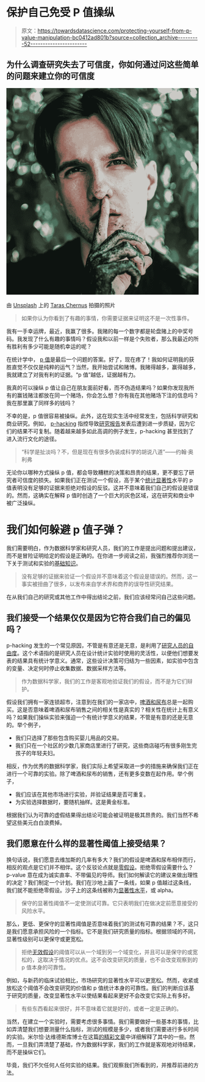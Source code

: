 # 保护自己免受 P 值操纵

> 原文：<https://towardsdatascience.com/protecting-yourself-from-p-value-manipulation-bc0412ad801b?source=collection_archive---------52----------------------->

## 为什么调查研究失去了可信度，你如何通过问这些简单的问题来建立你的可信度

![](img/60f362c29bd97e4841c3fd02af6f1e2d.png)

由 [Unsplash](https://unsplash.com/s/photos/lying-businessman?utm_source=unsplash&utm_medium=referral&utm_content=creditCopyText) 上的 [Taras Chernus](https://unsplash.com/@chernus_tr?utm_source=unsplash&utm_medium=referral&utm_content=creditCopyText) 拍摄的照片

> 如果你认为你看到了有趣的事情，你需要证据来证明这不是一次性事件。

我有一手幸运牌，最近，我赢了很多。我赌的每一个数字都是轮盘赌上的中奖号码。我发现了什么有趣的事情吗？假设我和以前一样是个失败者，那么我最近的所有胜利有多少可能是随机幸运的呢？

在统计学中， [p 值](https://en.wikipedia.org/wiki/P-value)是最后一个问题的答案。好了，现在疼了！我如何证明我的获胜直觉不仅仅是纯粹的运气？当然，我开始尝试和赌博。我赌得越多，赢得越多，我就建立了对我有利的证据。“p 值”越低，证据越有力。

我真的可以操纵 p 值让自己在朋友面前好看，而不伪造结果吗？如果你发现我所有的赢钱赌注都放在同一个赌场，你会怎么想？你有我在其他赌场下注的信息吗？我在那里赢了同样多的钱吗？

不幸的是，p 值很容易被操纵。此外，这在现实生活中经常发生，包括科学研究和商业研究。例如， [p-hacking](https://bitesizebio.com/31497/guilty-p-hacking/#:~:text=The%20term%20p%2Dhacking%2C%20coined,decisions%20made%20by%20the%20investigator.) 指控导致[研究报告](https://www.theatlantic.com/science/archive/2015/08/psychology-studies-reliability-reproducability-nosek/402466/)发表后遭到进一步质疑，因为它们的结果不可复制。随着越来越多如此高调的例子发生，p-hacking 甚至找到了进入流行文化的途径。

> “科学是扯淡吗？不，但是现在有很多伪装成科学的胡说八道”——约翰·奥利弗

无论你以哪种方式操纵 p 值，都会导致糟糕的决策和昂贵的结果，更不要忘了研究者可信度的损失。如果我们正在测试一个假设，高于某个[统计显著性](https://en.wikipedia.org/wiki/Statistical_significance)水平的 p 值表明没有足够的证据来拒绝对假设的反驳。这并不意味着我们自己的假设是错误的。然而，这确实在解释 p 值时创造了一个巨大的灰色区域，这在研究和商业中被广泛操纵。

# 我们如何躲避 p 值子弹？

我们需要明白，作为数据科学家和研究人员，我们的工作是提出问题和提出建议，而不是冒险证明给定的假设是正确的。在你进一步阅读之前，我强烈推荐你浏览一下关于测试和实验的[基础知识](https://medium.com/swlh/the-modern-approach-to-uncertainty-2836945bba52)。

> 没有足够的证据来验证一个假设并不意味着这个假设是错误的。然而，这一事实被扭曲了很多，以发布来自学术界和商界的误导性研究结果。

在从我们自己的研究或其他工作中得出结论之前，我们应该经常问自己这些问题。

## 我们接受一个结果仅仅是因为它符合我们自己的偏见吗？

p-hacking 发生的一个常见原因，不管是有意还是无意，是利用了[研究人员的自由度](https://en.wikipedia.org/wiki/Researcher_degrees_of_freedom#:~:text=Researcher%20degrees%20of%20freedom%20is,and%20in%20analyzing%20its%20results.&text=Furthermore%2C%20studies%20with%20smaller%20sample,of%20researcher%20degrees%20of%20freedom.)。这个术语指的是研究人员在设计统计实验时使用的灵活性，以便他们想要发表的结果具有统计学意义。通常，这些设计决策可归结为一些因素，如实验中包含的变量、决定何时停止收集数据、数据采样方法等。

> 作为数据科学家，我们的工作是客观地验证我们的假设，而不是为它们辩护。

假设我们拥有一家连锁超市，注意到在我们的一家店中，[啤酒和尿布](https://tdwi.org/articles/2016/11/15/beer-and-diapers-impossible-correlation.aspx)总是一起购买。这是否意味着啤酒和尿布销售之间的相关性是真实的？相关性在统计上有意义吗？如果我们操纵实验来强迫一个有统计学意义的结果，不管是有意的还是无意的。举个例子，

*   我们只选择了那些包含购买婴儿用品的交易。
*   我们只在一个社区的少数几家商店里进行了研究，这些商店碰巧有很多刚生完孩子的年轻夫妇。

相反，作为优秀的数据科学家，我们实际上希望采取进一步的措施来确保我们正在进行一个可靠的实验。除了啤酒和尿布的销售，还有更多变数在起作用。举个例子，

*   我们应该在其他市场进行实验，并验证结果是否可重复。
*   为实验选择数据时，要随机抽样。这是黄金标准。

根据我们认为可靠的虚假结果得出结论可能会被证明是极其昂贵的。我们当然不希望这些美元白白浪费掉。

## 我们愿意在什么样的显著性阈值上接受结果？

换句话说，我们愿意去维加斯的几率有多大？我们的假设是啤酒和尿布相伴而行，相反的观点是它们并不相伴。这个反驳论点就是[零假设](https://www.investopedia.com/terms/n/null_hypothesis.asp)。拒绝零假设需要什么？p-value 意在成为诚实直率、不带偏见的导师。我们如何解读它的建议来做出理性的决定？我们制定一个计划。我们在沙地上画了一条线，如果 p 值越过这条线，我们就不能拒绝零假设。沙子上的这条线被称为[显著性水平](https://blog.minitab.com/blog/adventures-in-statistics-2/understanding-hypothesis-tests-significance-levels-alpha-and-p-values-in-statistics#:~:text=The%20significance%20level%2C%20also%20denoted,there%20is%20no%20actual%20difference.)，或 alpha。

> 保守的显著性阈值不一定使测试可靠。它只表明我们在做决定前愿意接受的风险水平。

那么，更低、更保守的显著性阈值是否意味着我们的测试有可靠的结果？不，这只是我们愿意承担风险的一个指标。它不是我们研究质量的指标。根据领域的不同，显著性级别可以更保守或更宽松。

> 拒绝[无效假设](https://www.investopedia.com/terms/n/null_hypothesis.asp)的阈值可以从一个域到另一个域变化，并且可以是保守的或宽松的，这取决于情况的优点。这不会改变研究的质量，也不会改变观察到的 p 值本身的可靠性。

例如，与新药的临床试验相比，市场研究的显著性水平可以更宽松。然而，收紧或放松这个阈值不会改变研究的价值和 p 值统计本身的可靠性。我们的判断应该基于研究的质量，改变显著性水平以使结果看起来更好不会改变它实际上有多好。

> 有些东西看起来很好，并不意味着它就是好的，或者一定是正确的。

当然，在建立一个实验时，需要考虑很多事情。我们需要做好一些基本的事情，比如弄清楚我们想要测量什么指标，测试的规模是多少，或者我们需要进行多长时间的实验。米尔恰·达维德斯库博士在这篇[的精彩文章](/in-depth-on-testing-who-1c583efd6163)中详细解释了其中的一些。然而，一旦我们弄清楚了基础，作为数据科学家，我们的工作就是客观地对待结果，而不是操纵它们。

毕竟，我们不欠任何人任何实验的结果。我们观察我们所看到的，并推荐前进的方法。